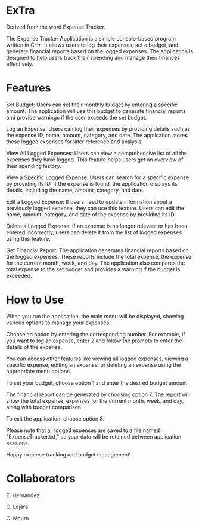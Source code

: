 # ExTra
Derived from the word Expense Tracker.

The Expense Tracker Application is a simple console-based program written in C++. It allows users to log their expenses, set a budget, and generate financial reports based on the logged expenses. The application is designed to help users track their spending and manage their finances effectively.

# Features
Set Budget: Users can set their monthly budget by entering a specific amount. The application will use this budget to generate financial reports and provide warnings if the user exceeds the set budget.

Log an Expense: Users can log their expenses by providing details such as the expense ID, name, amount, category, and date. The application stores these logged expenses for later reference and analysis.

View All Logged Expenses: Users can view a comprehensive list of all the expenses they have logged. This feature helps users get an overview of their spending history.

View a Specific Logged Expense: Users can search for a specific expense by providing its ID. If the expense is found, the application displays its details, including the name, amount, category, and date.

Edit a Logged Expense: If users need to update information about a previously logged expense, they can use this feature. Users can edit the name, amount, category, and date of the expense by providing its ID.

Delete a Logged Expense: If an expense is no longer relevant or has been entered incorrectly, users can delete it from the list of logged expenses using this feature.

Get Financial Report: The application generates financial reports based on the logged expenses. These reports include the total expense, the expense for the current month, week, and day. The application also compares the total expense to the set budget and provides a warning if the budget is exceeded.

# How to Use
When you run the application, the main menu will be displayed, showing various options to manage your expenses.

Choose an option by entering the corresponding number. For example, if you want to log an expense, enter 2 and follow the prompts to enter the details of the expense.

You can access other features like viewing all logged expenses, viewing a specific expense, editing an expense, or deleting an expense using the appropriate menu options.

To set your budget, choose option 1 and enter the desired budget amount.

The financial report can be generated by choosing option 7. The report will show the total expense, expenses for the current month, week, and day, along with budget comparison.

To exit the application, choose option 8.

Please note that all logged expenses are saved to a file named "ExpenseTracker.txt," so your data will be retained between application sessions.

Happy expense tracking and budget management!

# Collaborators
E. Hernandez

C. Lajara

C. Mauro
